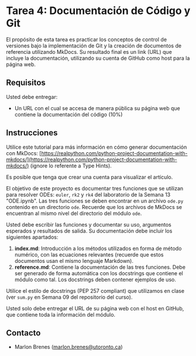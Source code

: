 # Tarea 4: Documentación de Código y Git

El propósito de esta tarea es practicar los conceptos de control de versiones bajo la implementación de Git y la creación de documentos de referencia utilizando MkDocs. Su resultado final es un link (URL) que incluye la documentación, utilizando su cuenta de GitHub como host para la página web.

## Requisitos

Usted debe entregar:

- Un URL con el cual se accesa de manera pública su página web que contiene la documentación del código (10%)

## Instrucciones

Utilice este tutorial para más información en cómo generar documentación con MkDocs: [https://realpython.com/python-project-documentation-with-mkdocs/](https://realpython.com/python-project-documentation-with-mkdocs/) (ignore lo referente a Type Hints).

Es posible que tenga que crear una cuenta para visualizar el artículo.

El objetivo de este proyecto es documentar tres funciones que se utilizan para resolver ODEs: `euler`, `rk2` y `rk4` del laboratorio de la Semana 13 "ODE.ipynb". Las tres funciones se deben encontrar en un archivo `ode.py` contenido en un directorio `ode`. Recuerde que los archivos de MkDocs se encuentran al mismo nivel del directorio del módulo `ode`.

Usted debe escribir las funciones y documentar su uso, argumentos esperados y resultados de salida. Su documentación debe incluir los siguientes apartados:

1. **index.md**: Introducción a los métodos utilizados en forma de método numérico, con las ecuaciones relevantes (recuerde que estos documentos usan el mismo lenguaje Markdown).
2. **reference.md**: Contiene la documentación de las tres funciones. Debe ser generado de forma automática con los docstrings que contiene el módulo como tal. Los docstrings deben contener ejemplos de uso.

Utilice el estilo de docstrings (PEP 257 compliant) que utilizamos en clase (ver `sum.py` en Semana 09 del repositorio del curso).

Usted solo debe entregar el URL de su página web con el host en GitHub, que contiene toda la información del módulo.

## Contacto

- Marlon Brenes (marlon.brenes@utoronto.ca)


